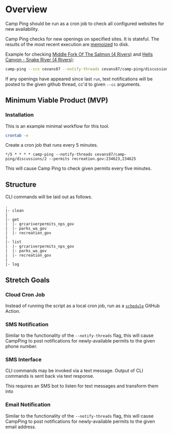 # Overview

Camp Ping should be run as a cron job to check all configured websites for new availability.

Camp Ping checks for new openings on specified sites. It is stateful. The results of the most recent execution
are [memoized](https://github.com/cevans87/atools/#memoize) to disk.

Example for checking [Middle Fork Of The Salmon (4 Rivers)](https://www.recreation.gov/permits/234623) and [Hells
Canyon - Snake River (4 Rivers)](https://www.recreation.gov/permits/234625):

```bash
camp-ping --ccs cevans87 --notify-threads cevans87/camp-ping/discussions/2 --permits recreation.gov:234623,234625
```

If any openings have appeared since last `run`, text notifications will be posted to the given github thread, cc'd 
to given `--cc` arguments.

## Minimum Viable Product (MVP)

### Installation

This is an example minimal workflow for this tool.

```bash
crontab -e
```

Create a cron job that runs every 5 minutes.

```text
*/5 * * * * camp-ping --notify-threads cevans87/camp-ping/discussions/2 --permits recreation.gov:234623,234625
```

This will cause Camp Ping to check given permits every five minutes.

## Structure

CLI commands will be laid out as follows.
```text
.
|- clean
|
|- get
|  |- grcariverpermits_nps_gov
|  |- parks_wa_gov
|  |- recreation_gov
|
|- list
|  |- grcariverpermits_nps_gov
|  |- parks_wa_gov
|  |- recreation_gov
|
|- log

```

## Stretch Goals

### Cloud Cron Job

Instead of running the script as a local cron job, run as
a [`schedule`](https://docs.github.com/en/actions/using-workflows/events-that-trigger-workflows#schedule) GitHub Action.

### SMS Notification

Similar to the functionality of the `--notify-threads` flag, this will cause CampPing to post notifications for 
newly-available permits to the given phone number.

### SMS Interface

CLI commands may be invoked via a text message. Output of CLI commands is sent back via text response.

This requires an SMS bot to listen for text messages and transform them into 

### Email Notification

Similar to the functionality of the `--notify-threads` flag, this will cause CampPing to post notifications for
newly-available permits to the given email address.
